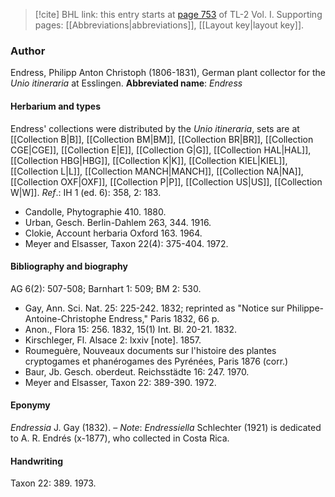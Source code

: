 > [!cite] BHL link: this entry starts at [page 753](https://www.biodiversitylibrary.org/page/33120884) of TL-2 Vol. I.
> Supporting pages: [[Abbreviations|abbreviations]], [[Layout key|layout key]].

### Author

Endress, Philipp Anton Christoph (1806-1831), German plant collector for the *Unio itineraria* at Esslingen. 
**Abbreviated name**: *Endress*

#### Herbarium and types

Endress' collections were distributed by the *Unio itineraria*, sets are at [[Collection B|B]], [[Collection BM|BM]], [[Collection BR|BR]], [[Collection CGE|CGE]], [[Collection E|E]], [[Collection G|G]], [[Collection HAL|HAL]], [[Collection HBG|HBG]], [[Collection K|K]], [[Collection KIEL|KIEL]], [[Collection L|L]], [[Collection MANCH|MANCH]], [[Collection NA|NA]], [[Collection OXF|OXF]], [[Collection P|P]], [[Collection US|US]], [[Collection W|W]].
*Ref*.: IH 1 (ed. 6): 358, 2: 183.
- Candolle, Phytographie 410. 1880.
- Urban, Gesch. Berlin-Dahlem 263, 344. 1916.
- Clokie, Account herbaria Oxford 163. 1964.
- Meyer and Elsasser, Taxon 22(4): 375-404. 1972.

#### Bibliography and biography

AG 6(2): 507-508; Barnhart 1: 509; BM 2: 530.
- Gay, Ann. Sci. Nat. 25: 225-242. 1832; reprinted as "Notice sur Philippe-Antoine-Christophe Endress," Paris 1832, 66 p.
- Anon., Flora 15: 256. 1832, 15(1) Int. Bl. 20-21. 1832.
- Kirschleger, Fl. Alsace 2: lxxiv \[note\]. 1857.
- Roumeguère, Nouveaux documents sur l'histoire des plantes cryptogames et phanérogames des Pyrénées, Paris 1876 (corr.)
- Baur, Jb. Gesch. oberdeut. Reichsstädte 16: 247. 1970.
- Meyer and Elsasser, Taxon 22: 389-390. 1972.

#### Eponymy

*Endressia* J. Gay (1832). – *Note*: *Endressiella* Schlechter (1921) is dedicated to A. R. Endrés (x-1877), who collected in Costa Rica.

#### Handwriting

Taxon 22: 389. 1973.

